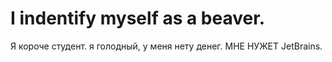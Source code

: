 # I indentify myself as a beaver.
Я короче студент.
я голодный, у меня нету денег.
МНЕ НУЖЕТ JetBrains.
